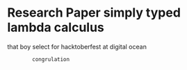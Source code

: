 # Research Paper simply typed lambda calculus
that boy select for hacktoberfest at digital ocean 

            congrulation


